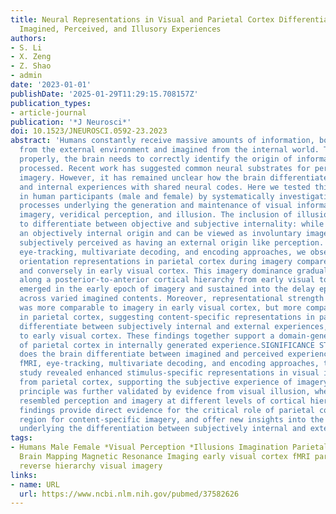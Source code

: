 ```yaml
---
title: Neural Representations in Visual and Parietal Cortex Differentiate between
  Imagined, Perceived, and Illusory Experiences
authors:
- S. Li
- X. Zeng
- Z. Shao
- admin
date: '2023-01-01'
publishDate: '2025-01-29T11:29:15.708157Z'
publication_types:
- article-journal
publication: '*J Neurosci*'
doi: 10.1523/JNEUROSCI.0592-23.2023
abstract: 'Humans constantly receive massive amounts of information, both perceived
  from the external environment and imagined from the internal world. To function
  properly, the brain needs to correctly identify the origin of information being
  processed. Recent work has suggested common neural substrates for perception and
  imagery. However, it has remained unclear how the brain differentiates between external
  and internal experiences with shared neural codes. Here we tested this question
  in human participants (male and female) by systematically investigating the neural
  processes underlying the generation and maintenance of visual information from voluntary
  imagery, veridical perception, and illusion. The inclusion of illusion allowed us
  to differentiate between objective and subjective internality: while illusion has
  an objectively internal origin and can be viewed as involuntary imagery, it is also
  subjectively perceived as having an external origin like perception. Combining fMRI,
  eye-tracking, multivariate decoding, and encoding approaches, we observed superior
  orientation representations in parietal cortex during imagery compared with perception,
  and conversely in early visual cortex. This imagery dominance gradually developed
  along a posterior-to-anterior cortical hierarchy from early visual to parietal cortex,
  emerged in the early epoch of imagery and sustained into the delay epoch, and persisted
  across varied imagined contents. Moreover, representational strength of illusion
  was more comparable to imagery in early visual cortex, but more comparable to perception
  in parietal cortex, suggesting content-specific representations in parietal cortex
  differentiate between subjectively internal and external experiences, as opposed
  to early visual cortex. These findings together support a domain-general engagement
  of parietal cortex in internally generated experience.SIGNIFICANCE STATEMENT How
  does the brain differentiate between imagined and perceived experiences? Combining
  fMRI, eye-tracking, multivariate decoding, and encoding approaches, the current
  study revealed enhanced stimulus-specific representations in visual imagery originating
  from parietal cortex, supporting the subjective experience of imagery. This neural
  principle was further validated by evidence from visual illusion, wherein illusion
  resembled perception and imagery at different levels of cortical hierarchy. Our
  findings provide direct evidence for the critical role of parietal cortex as a domain-general
  region for content-specific imagery, and offer new insights into the neural mechanisms
  underlying the differentiation between subjectively internal and external experiences.'
tags:
- Humans Male Female *Visual Perception *Illusions Imagination Parietal Lobe Brain
  Brain Mapping Magnetic Resonance Imaging early visual cortex fMRI parietal cortex
  reverse hierarchy visual imagery
links:
- name: URL
  url: https://www.ncbi.nlm.nih.gov/pubmed/37582626
---
```

